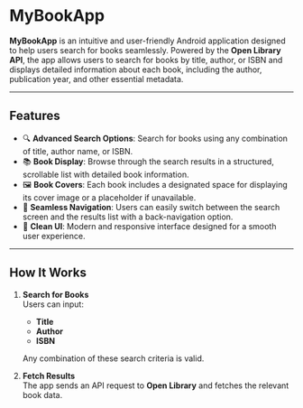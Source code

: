 # **MyBookApp**

**MyBookApp** is an intuitive and user-friendly Android application designed to help users search for books seamlessly. Powered by the **Open Library API**, the app allows users to search for books by title, author, or ISBN and displays detailed information about each book, including the author, publication year, and other essential metadata.

---

## **Features**

- 🔍 **Advanced Search Options**: Search for books using any combination of title, author name, or ISBN.  
- 📚 **Book Display**: Browse through the search results in a structured, scrollable list with detailed book information.  
- 🖼️ **Book Covers**: Each book includes a designated space for displaying its cover image or a placeholder if unavailable.  
- 🔄 **Seamless Navigation**: Users can easily switch between the search screen and the results list with a back-navigation option.  
- 📱 **Clean UI**: Modern and responsive interface designed for a smooth user experience.

---

## **How It Works**

1. **Search for Books**  
   Users can input:  
   - **Title**  
   - **Author**  
   - **ISBN**  

   Any combination of these search criteria is valid.  

2. **Fetch Results**  
   The app sends an API request to **Open Library** and fetches the relevant book data.  

 
 
